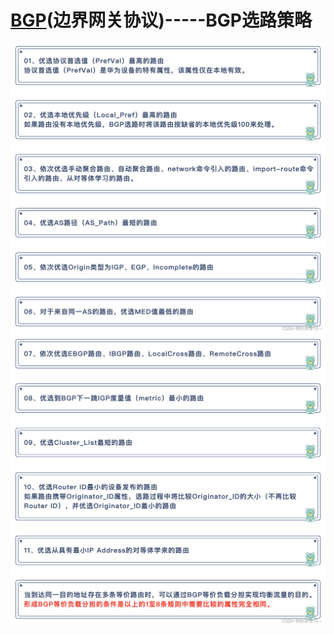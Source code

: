 # [BGP](https://so.csdn.net/so/search?q=BGP&spm=1001.2101.3001.7020)\(边界网关协议\)-----BGP选路策略

![](/assets/network-basic-routing-bgpsel1.png)![](/assets/network-basic-routing-bgpsel2.png)

